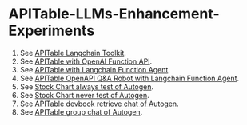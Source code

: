 # APITable-LLMs-Enhancement-Experiments

1. See [APITable Langchain Toolkit](apitable_langchain_toolkit.ipynb).
2. See [APITable with OpenAI Function API](apitable_openai_function.ipynb).
3. See [APITable with Langchain Function Agent](apitable_openai_function.ipynb).
4. See [APITable OpenAPI Q&A Robot with Langchain Function Agent](apitable_open_qa.ipynb).
5. See [Stock Chart always test of Autogen](stock_chart_always.ipynb).
6. See [Stock Chart never test of Autogen](stock_chart_never.ipynb).
7. See [APITable devbook retrieve chat of Autogen](apitable_devbook_retrievechat_autogen.ipynb).
8. See [APITable group chat of Autogen](apitable_groupchat_autogen.ipynb).

